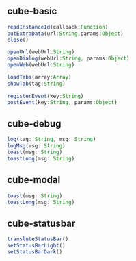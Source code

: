 ## cube-basic

```js
readInstanceId(callback:Function)
putExtraData(url:String,params:Object)
close()

openUrl(webUrl:String)
openDialog(webUrl:String, params:Object)
openWeb(webUrl:String)

loadTabs(array:Array)
showTab(tag:String)

registerEvent(key:String)
postEvent(key:String, params:Object)
```

## cube-debug

```js
log(tag: String, msg: String)
logMsg(msg: String)
toast(msg: String)
toastLong(msg: String)
```

## cube-modal

```js
toast(msg: String)
toastLong(msg: String)
```

## cube-statusbar

```js
transluteStatusBar()
setStatusBarLight()
setStatusBarDark()
```